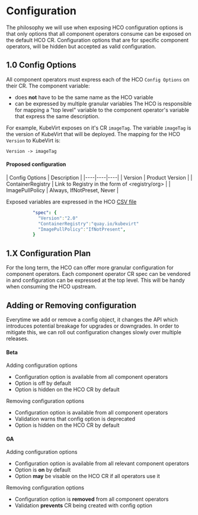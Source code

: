 # Configuration
The philosophy we will use when exposing HCO configuration options is that only
options that all component operators consume can be exposed on the default HCO
CR.  Configuration options that are for specific component operators, will be
hidden but accepted as valid configuration.

## 1.0 Config Options
All component operators must express each of the HCO `Config Options` on their CR.
The component variable:
  - does __not__ have to be the same name as the HCO variable
  - can be expressed by multiple granular variables
The HCO is responsible for mapping a "top level" variable to the component
operator's variable that express the same description.

For example, KubeVirt exposes on it's CR `imageTag`.  The variable `imageTag` is
the version of KubeVirt that will be deployed. The mapping for the HCO `Version`
to KubeVirt is:
```
Version -> imageTag
```

#### Proposed configuration
| Config Options | Description |
|----|----|----|
| Version  |  Product Version |
| ContainerRegistry | Link to Registry in the form of <registry/org> |
| ImagePullPolicy | Always, IfNotPreset, Never  |

Exposed variables are expressed in the HCO [CSV file](https://github.com/kubevirt/hyperconverged-cluster-operator/blob/dfdd4ac492c1d91c130eec03af1e4f6b04d54c7e/deploy/converged/olm-catalog/kubevirt-hyperconverged/0.0.1/kubevirt-hyperconverged-operator.v0.0.1.clusterserviceversion.yaml#L18-L20)
```yaml
          "spec": {
            "Version":"2.0"
            "ContainerRegistry":"quay.io/kubevirt"
            "ImagePullPolicy":"IfNotPresent",
          }
```

## 1.X Configuration Plan
For the long term, the HCO can offer more granular configuration for component
operators.  Each component operator CR spec can be vendored in and configuration
can be expressed at the top level.  This will be handy when consuming the HCO
upstream.

## Adding or Removing configuration
Everytime we add or remove a config object, it changes the API which introduces
potential breakage for upgrades or downgrades. In order to mitigate this, we can
roll out configuration changes slowly over multiple releases.

#### Beta
Adding configuration options
 - Configuration option is available from all component operators
 - Option is off by default
 - Option is hidden on the HCO CR by default

Removing configuration options
 - Configuration option is available from all component operators
 - Validation warns that config option is deprecated
 - Option is hidden on the HCO CR by default

#### GA
Adding configuration options
 - Configuration option is available from all relevant component operators
 - Option is __on__ by default
 - Option __may__ be visable on the HCO CR if all operators use it

Removing configuration options
 - Configuration option is __removed__ from all component operators
 - Validation __prevents__ CR being created with config option
